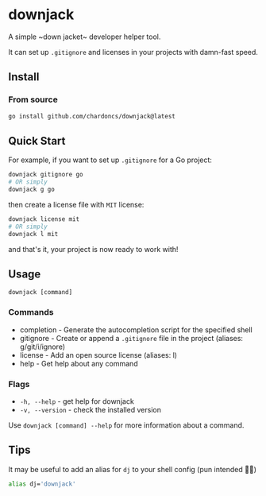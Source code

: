 # downjack

A simple ~down jacket~ developer helper tool.

It can set up `.gitignore` and licenses in your projects with damn-fast speed.

## Install 

### From source

```bash
go install github.com/chardoncs/downjack@latest
```

## Quick Start

For example, if you want to set up `.gitignore` for a Go project:

```bash
downjack gitignore go
# OR simply
downjack g go
```

then create a license file with `MIT` license:

```bash
downjack license mit
# OR simply
downjack l mit
```

and that's it, your project is now ready to work with!

## Usage

`downjack [command]`

### Commands
- completion - Generate the autocompletion script for the specified shell
- gitignore - Create or append a `.gitignore` file in the project (aliases: g/git/i/ignore)
- license - Add an open source license (aliases: l)
- help - Get help about any command

### Flags
- `-h, --help` - get help for downjack
- `-v, --version` - check the installed version 

Use `downjack [command] --help` for more information about a command.

## Tips

It may be useful to add an alias for `dj` to your shell config (pun intended 📀🤘)

```bash
alias dj='downjack'
```
